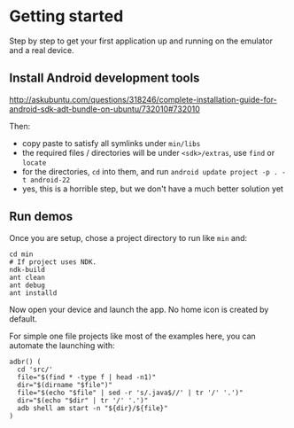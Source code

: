 # Getting started

Step by step to get your first application up and running on the emulator and a real device.

## Install Android development tools

<http://askubuntu.com/questions/318246/complete-installation-guide-for-android-sdk-adt-bundle-on-ubuntu/732010#732010>

Then:

- copy paste to satisfy all symlinks under `min/libs`
- the required files / directories will be under `<sdk>/extras`, use `find` or `locate`
- for the directories, `cd` into them, and run `android update project -p . -t android-22`
- yes, this is a horrible step, but we don't have a much better solution yet

## Run demos

Once you are setup, chose a project directory to run like `min` and:

    cd min
    # If project uses NDK.
    ndk-build
    ant clean
    ant debug
    ant installd

Now open your device and launch the app. No home icon is created by default.

For simple one file projects like most of the examples here, you can automate the launching with:

    adbr() (
      cd 'src/'
      file="$(find * -type f | head -n1)"
      dir="$(dirname "$file")"
      file="$(echo "$file" | sed -r 's/.java$//' | tr '/' '.')"
      dir="$(echo "$dir" | tr '/' '.')"
      adb shell am start -n "${dir}/${file}"
    )
